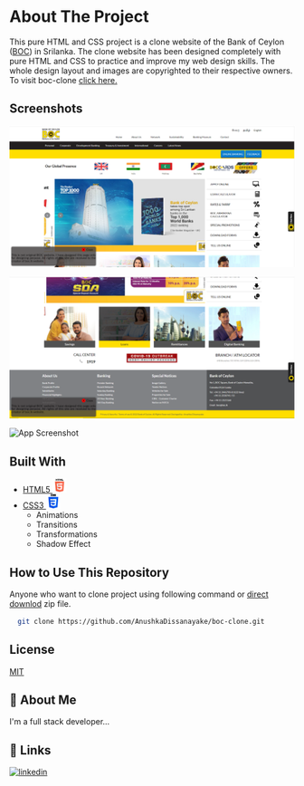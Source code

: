
# About The Project

This pure HTML and CSS project is a clone website of the Bank of Ceylon ([BOC](https://www.boc.lk/)) in Srilanka. The clone website has been designed completely with pure HTML and CSS to practice and improve my web design skills. The whole design layout and images are copyrighted to their respective owners.
To visit boc-clone [click here.](https://anushkadissanayake.github.io/boc-clone/)


## Screenshots

![App Screenshot](screenshot/ss1.PNG)

![App Screenshot](screenshot/ss2.PNG)

![App Screenshot](screenshot/Animation0.gif)


## Built With

- [HTML5 <img src="img/HTML5.png" width=25px>](https://developer.mozilla.org/en-US/docs/Glossary/HTML5)
- [CSS3 <img src="img/CSS3.png" width=25px>](https://developer.mozilla.org/en-US/docs/Web/CSS)
    - Animations
    - Transitions
    - Transformations
    - Shadow Effect



## How to Use This Repository

Anyone who want to clone project using following command or [direct downlod](https://github.com/AnushkaDissanayake/boc-clone/archive/refs/heads/main.zip) zip file.

```bash
  git clone https://github.com/AnushkaDissanayake/boc-clone.git
```
    
## License

[MIT]()


## 🚀 About Me
I'm a full stack developer...


## 🔗 Links
[![linkedin](https://img.shields.io/badge/linkedin-0A66C2?style=for-the-badge&logo=linkedin&logoColor=white)](https://www.linkedin.com/in/anushka-madusanka-disanayaka-294660170/)

